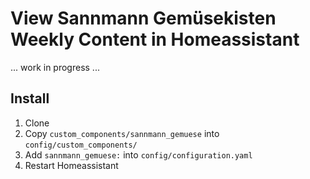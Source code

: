 # View Sannmann Gemüsekisten Weekly Content in Homeassistant

... work in progress ...

## Install

1. Clone
2. Copy ```custom_components/sannmann_gemuese``` into ```config/custom_components/```
3. Add ```sannmann_gemuese:``` into ```config/configuration.yaml```
4. Restart Homeassistant

